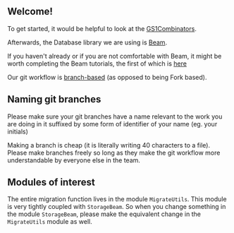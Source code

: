## Welcome!

To get started, it would be helpful to look at the
[GS1Combinators](https://github.csiro.au/Blockchain/GS1Combinators).

Afterwards, the Database library we are using is
[Beam](https://github.com/tathougies/beam).

If you haven't already or if you are not comfortable with Beam, it might be
worth completing the Beam tutorials, the first of which is
[here](https://tathougies.github.io/beam/tutorials/tutorial1/)

Our git workflow is [branch-based](https://guides.github.com/introduction/flow/)
(as opposed to being Fork based).

## Naming git branches
Please make sure your git branches have a name relevant to the work you are
doing in it suffixed by some form of identifier of your name (eg. your initials)

Making a branch is cheap (it is literally writing 40 characters to a file).
Please make branches freely so long as they make the git workflow more
understandable by everyone else in the team.

## Modules of interest
The entire migration function lives in the module `MigrateUtils`.
This module is very tightly coupled with `StorageBeam`. So when you change
something in the module `StorageBeam`, please make the equivalent change
in the `MigrateUtils` module as well.
